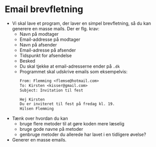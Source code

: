 # Email brevfletning

- Vi skal lave et program, der laver en simpel brevfletning, så du kan generere en masse mails. Der er flg. krav:
    - Navn på modtager
    - Email-addresse på modtager
    - Navn på afsender
    - Email-adresse på afsender
    - Tidspunkt for afsendelse
    - Besked
    - Du skal tjekke at email-adresserne ender på `.dk`
    - Programmet skal udskrive emails som eksempelvis:
        ```txt
        From: Flemming <flemse@hotmail.com>
        To: Kirsten <kisser@gmail.com>
        Subject: Invitation til fest

        Hej Kirsten
        Du er inviteret til fest på fredag kl. 19.
        Hilsen Flemming
        ```
- Tænk over hvordan du kan 
    - bruge flere metoder til at gøre koden mere læselig 
    - bruge gode navne på metoder
    - genbruge metoder du allerede har lavet i en tidligere øvelse?
- Generer en masse emails.
